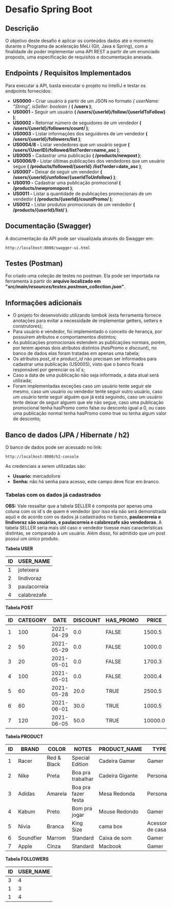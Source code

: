 # Desafio Spring Boot

## Descrição
O objetivo deste desafio é aplicar os conteúdos dados até o momento durante o Programa de aceleração MeLi 
(Git, Java e Spring), com a finalidade de poder implementar uma API REST a partir de um enunciado proposto, uma 
especificação de requisitos e documentação anexada.

## Endpoints / Requisitos Implementados

Para executar a API, basta executar o projeto no IntelliJ e testar os endpoints fornecidos:
* **US0000 -** Criar usuário à partir de um JSON no formato *{ userName: "String", isSeller: boolean }* **( /users )**;
* **US0001 -** Seguir um usuário **( /users/{userId}/follow/{userIdToFollow} )**;
* **US0002 -** Retornar número de seguidores de um vendedor **( /users/{userId}/followers/count/ )**;
* **US0003 -** Listar informações dos seguidores de um vendedor **( /users/{userId}/followers/list )**;
* **US0004/8 -** Listar vendedores que um usuário segue **( /users/{UserID}/followed/list?order=name_asc )**;
* **US0005 -** Cadastrar uma publicaçāo **( /products/newpost )**;
* **US0006/9 -** Listar últimas publicações dos vendedores que um usuário segue **( /products/followed/{userId}
  /list?order=date_asc )**;
* **US0007 -** Deixar de seguir um vendedor **( /users/{userId}/unfollow/{userIdToUnfollow} )**;
* **US0010 -** Cadastrar uma publicação promocional **( /products/newpromopost )**;
* **US0011 -** Listar a quantidade de publicações promocionais de um vendedor **( /products/{userId}/countPromo/ )**;
* **US0012 -** Listar produtos promocionais de um vendedor **( /products/{userId}/list/ )**.


## Documentação (Swagger)

A documentação da API pode ser visualizada através do Swagger em:
```
http://localhost:8080/swagger-ui.html
```


## Testes (Postman)

Foi criado uma coleção de testes no postman. Ela pode ser importada na ferramenta à partir do **arquivo localizado em 
"*src/main/resources/testes.postman_collection.json*"**.


## Informações adicionais

* O projeto foi desenvolvido utilizando lombok (esta ferramenta fornece anotaçōes para evitar a necessidade de
  implementar getters, setters e construtores);
* Para usuário e vendedor, foi implementado o conceito de herança, por possuírem atributos e comportamentos distintos;
* As publicaçōes promocionais estendem as publicaçōes normais, porém, por terem apenas dois atributos distintos
  (*hasPromo* e *discount*), no banco de dados elas foram tratadas em apenas uma tabela;
* Os atributos *post_id* e *product_id* não precisam ser informados para cadastrar uma publicação (US0005), visto que
  o banco ficará responsável por gerenciar os id`s;
* Caso a data de uma publicação não seja informada, a data atual será utilizada;
* Foram implementadas exceções caso um usuário tente seguir ele mesmo, caso um usuário ou vendedor tente seguir outro
  usuário, caso um usuário tente seguir alguém que já está seguindo, caso um usuário tente deixar de seguir alguem que
  ele não segue, caso uma publicação promocional tenha hasPromo como false ou desconto igual a 0, ou caso uma publicação
  normal tenha hasPromo como true ou tenha algum valor de desconto;


## Banco de dados (JPA / Hibernate / h2)

O banco de dados pode ser acessado no link:
```
http://localhost:8080/h2-console
```

As credenciais a serem utilizadas são:

* **Usuario:** mercadolivre
* **Senha:** não há senha para acesso, este campo deve ficar em branco.

<h3>Tabelas com os dados já cadastrados</h3>

**OBS:** Vale ressaltar que a tabela SELLER é composta por apenas uma coluna com os id`s de quem é vendedor 
(por isso ela não será demonstrada aqui) e de acordo com os dados já cadastrados no banco, **paulacorreia e lindivoraz 
são usuários, e paulacorreia e calabrezafe são vendedoras**. A tabela SELLER seria mais útil caso o vendedor tivesse mais 
características distintas, se comparado à um usuário. Além disso, foi admitido que um post possui um único produto.

**Tabela USER**

ID | USER_NAME |
--- | --- | 
1 | joteixera
2 | lindivoraz
3 | paulacorreia
4 | calabrezafe

**Tabela POST**

ID | CATEGORY | DATE | DISCOUNT | HAS_PROMO | PRICE | PRODUCT_ID | SELLER_ID
--- | --- | --- | --- | --- | --- | --- | ---
1 | 100 | 2021-04-29 | 0.0 | FALSE | 1500.5 | 1 | 3
2 | 50 | 2021-05-29 | 0.0 | FALSE | 1000.0 | 2 | 3
3 | 20 | 2021-05-01 | 0.0 | FALSE | 1700.3 | 3 | 3
4 | 100 | 2021-05-01 | 0.0 | FALSE | 2000.4 | 4 | 4
5 | 60 | 2021-05-28 | 20.0 | TRUE | 2500.5 | 5 | 3
6 | 60 | 2021-06-01 | 30.0  | TRUE | 1000.5 | 6 | 3
7 | 120 | 2021-06-05 | 50.0 | TRUE | 10000.0 | 7 | 3

**Tabela PRODUCT**

ID | BRAND | COLOR | NOTES | PRODUCT_NAME | TYPE
--- | --- | --- | --- | --- | --- 
1 | Racer | Red & Black | Special Edition | Cadeira Gamer | Gamer
2 | Nike | Preta | Boa pra trabalhar | Cadeira Gigante | Personal
3 | Adidas | Amarela | Boa pra fazer festa | Mesa Redonda | Personal
4 | Kabum | Preto | Bom pra jogar | Mouse Redondo | Gamer 
5 | Nivia | Branca | King Size | cama box | Acessorio de casa
6 | Soundfier | Marrom | Standard  | Caixa de som | Gamer
7 | Apple | Cinza | Standard | Macbook | Gamer

**Tabela FOLLOWERS**

ID | USER_NAME |
--- | --- | 
3 | 4
1 | 3
1 | 4
